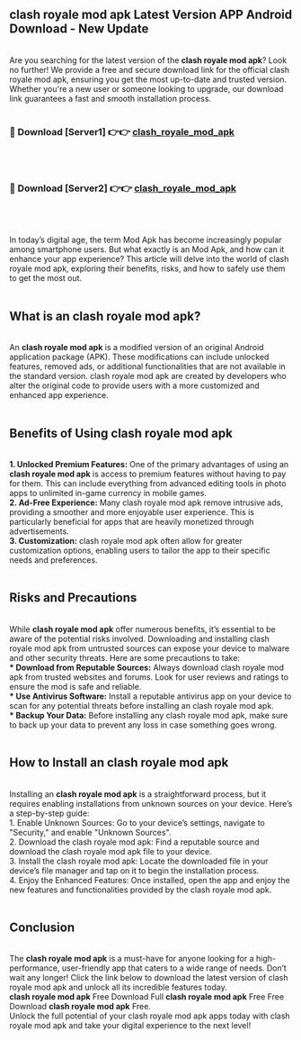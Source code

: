 ## clash royale mod apk Latest Version APP Android Download - New Update
<br>
Are you searching for the latest version of the <strong>clash royale mod apk</strong>? Look no further! We provide a free and secure download link for the official clash royale mod apk, ensuring you get the most up-to-date and trusted version. Whether you're a new user or someone looking to upgrade, our download link guarantees a fast and smooth installation process.
<br>
<br>
<h3>🔴 Download [Server1] 👉👉 <a href="https://modyolo.store/clash+royale+mod+apk">clash_royale_mod_apk</a></h3><br>
<br>
<h3>🔴 Download [Server2] 👉👉 <a href="https://modyolo.store/clash+royale+mod+apk">clash_royale_mod_apk</a></h3><br>
<br>
<br>
In today’s digital age, the term Mod Apk has become increasingly popular among smartphone users. But what exactly is an Mod Apk, and how can it enhance your app experience? This article will delve into the world of clash royale mod apk, exploring their benefits, risks, and how to safely use them to get the most out.
<br>
<br>
<h2>What is an clash royale mod apk?</h2>
<br>
An <strong>clash royale mod apk</strong> is a modified version of an original Android application package (APK). These modifications can include unlocked features, removed ads, or additional functionalities that are not available in the standard version. clash royale mod apk are created by developers who alter the original code to provide users with a more customized and enhanced app experience.
<br>
<br>
<h2>Benefits of Using clash royale mod apk</h2>
<br>
<strong> 1. Unlocked Premium Features:</strong> One of the primary advantages of using an <strong>clash royale mod apk</strong> is access to premium features without having to pay for them. This can include everything from advanced editing tools in photo apps to unlimited in-game currency in mobile games.
<br>
<strong> 2. Ad-Free Experience:</strong> Many clash royale mod apk remove intrusive ads, providing a smoother and more enjoyable user experience. This is particularly beneficial for apps that are heavily monetized through advertisements.
<br>
<strong> 3. Customization:</strong> clash royale mod apk often allow for greater customization options, enabling users to tailor the app to their specific needs and preferences.
<br>
<br>
<h2>Risks and Precautions</h2>
<br>
While <strong>clash royale mod apk</strong> offer numerous benefits, it’s essential to be aware of the potential risks involved. Downloading and installing clash royale mod apk from untrusted sources can expose your device to malware and other security threats. Here are some precautions to take:
<br>
<strong> * Download from Reputable Sources:</strong> Always download clash royale mod apk from trusted websites and forums. Look for user reviews and ratings to ensure the mod is safe and reliable.
<br>
<strong> * Use Antivirus Software:</strong> Install a reputable antivirus app on your device to scan for any potential threats before installing an clash royale mod apk.
<br>
<strong> * Backup Your Data:</strong> Before installing any clash royale mod apk, make sure to back up your data to prevent any loss in case something goes wrong.
<br>
<br>
<h2>How to Install an clash royale mod apk</h2>
<br>
Installing an <strong>clash royale mod apk</strong> is a straightforward process, but it requires enabling installations from unknown sources on your device. Here’s a step-by-step guide:
<br>
 1. Enable Unknown Sources: Go to your device’s settings, navigate to "Security," and enable "Unknown Sources".
<br>
 2. Download the clash royale mod apk: Find a reputable source and download the clash royale mod apk file to your device.
<br>
 3. Install the clash royale mod apk: Locate the downloaded file in your device’s file manager and tap on it to begin the installation process.
<br>
 4. Enjoy the Enhanced Features: Once installed, open the app and enjoy the new features and functionalities provided by the clash royale mod apk.
<br>
<br>
<h2><strong>Conclusion</strong></h2>
<br>
The <strong>clash royale mod apk</strong> is a must-have for anyone looking for a high-performance, user-friendly app that caters to a wide range of needs. Don’t wait any longer! Click the link below to download the latest version of clash royale mod apk and unlock all its incredible features today.
<br>
<strong>clash royale mod apk</strong> Free Download Full <strong>clash royale mod apk</strong> Free Free Download <strong>clash royale mod apk</strong> Free.
<br>
Unlock the full potential of your clash royale mod apk apps today with clash royale mod apk and take your digital experience to the next level!